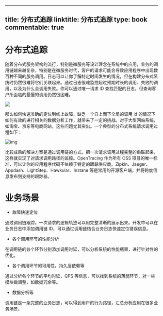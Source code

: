 
---
title: 分布式追踪
linktitle: 分布式追踪
type: book
commentable: true
---

# 分布式追踪

随着分布式服务架构的流行，特别是微服务等设计理念在系统中的应用，业务的调用链越来越复杂，特别是在微服务时代，客户的请求可能会导致应用程序中出现数百种不同的服务调用。日志可以让你了解特定时间发生的情况，但在构建分布式系统时仍然很难将它们关联起来。通过日志很难监控超过预期时长的调用、失败的调用，以及为什么会调用失败。你可以通过唯一请求 ID 查找匹配的日志，但查询客户所面临的最慢的调用仍然很困难。

![](https://i.postimg.cc/YS9Y9xYy/image.png)

那么如何快速准确的定位到线上故障、缺乏一个自上而下全局的调用 id 的情况下如何有效的进行相关的数据分析工作，就带来了一定的挑战。对于大型网站系统，如淘宝、京东等电商网站，这些问题尤其突出。一个典型的分布式系统请求调用过程如下：

![img](http://images2015.cnblogs.com/blog/524341/201607/524341-20160727211005747-332815071.png)

比较成熟的解决方案是通过调用链的方式，把一次请求调用过程完整的串联起来，这样就实现了对请求调用路径的监控。OpenTracing 作为所有 OSS 项目的唯一标准，可以让你的应用程序代码不依赖于特定的跟踪供应商。Zipkin、Jaeger、Appdash、LightStep、Hawkular、Instane 等是常用的开源客户端，并将跨度信息发布到支持的跟踪器。

# 业务场景

- 故障快速定位

通过调用链跟踪，一次请求的逻辑轨迹可以用完整清晰的展示出来。开发中可以在业务日志中添加调用链 ID，可以通过调用链结合业务日志快速定位错误信息。

- 各个调用环节的性能分析

在调用链的各个环节分别添加调用时延，可以分析系统的性能瓶颈，进行针对性的优化。

- 各个调用环节的可用性，持久层依赖等

通过分析各个环节的平均时延，QPS 等信息，可以找到系统的薄弱环节，对一些模块做调整，如数据冗余等。

- 数据分析等

调用链是一条完整的业务日志，可以得到用户的行为路径，汇总分析应用在很多业务场景。

    